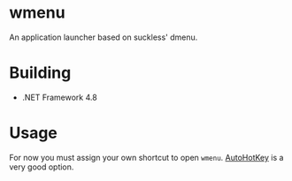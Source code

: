 # wmenu
An application launcher based on suckless' dmenu.

# Building
* .NET Framework 4.8

# Usage
For now you must assign your own shortcut to open `wmenu`. [AutoHotKey](https://autohotkey.com) is a very good option.
